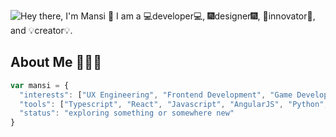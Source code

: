 ![Hey there, I'm Mansi 👋 I am a 💻developer💻, 🎆designer🎆, 🚀innovator🚀, and 💡creator💡.](./wide_intro.gif)

## About Me 👩🏽‍💻
```js
var mansi = {
  "interests": ["UX Engineering", "Frontend Development", "Game Development", "Software Engineering", "Product Design", "User Experience Design"],
  "tools": ["Typescript", "React", "Javascript", "AngularJS", "Python", "Hack", "C/C++", "HTML", "CSS"],
  "status": "exploring something or somewhere new"
}
```
